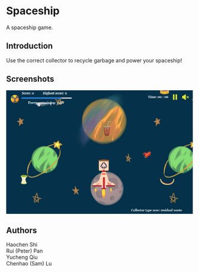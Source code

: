 # Spaceship
A spaceship game.

## Introduction
Use the correct collector to recycle garbage and power your spaceship!

## Screenshots
![Game Screenshots](./screenshots/pic1.png) 

## Authors
Haochen Shi  
Rui (Peter) Pan  
Yucheng Qiu  
Chenhao (Sam) Lu  
